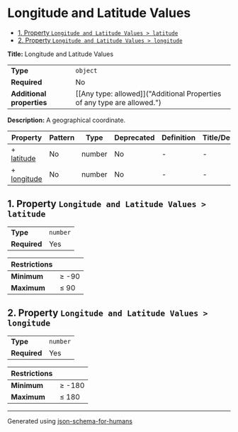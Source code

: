# Longitude and Latitude Values

- [1. Property `Longitude and Latitude Values > latitude`](#latitude)
- [2. Property `Longitude and Latitude Values > longitude`](#longitude)

**Title:** Longitude and Latitude Values

|                           |                                                                         |
| ------------------------- | ----------------------------------------------------------------------- |
| **Type**                  | `object`                                                                |
| **Required**              | No                                                                      |
| **Additional properties** | [[Any type: allowed]]("Additional Properties of any type are allowed.") |

**Description:** A geographical coordinate.

| Property                   | Pattern | Type   | Deprecated | Definition | Title/Description |
| -------------------------- | ------- | ------ | ---------- | ---------- | ----------------- |
| + [latitude](#latitude )   | No      | number | No         | -          | -                 |
| + [longitude](#longitude ) | No      | number | No         | -          | -                 |

## <a name="latitude"></a>1. Property `Longitude and Latitude Values > latitude`

|              |          |
| ------------ | -------- |
| **Type**     | `number` |
| **Required** | Yes      |

| Restrictions |          |
| ------------ | -------- |
| **Minimum**  | &ge; -90 |
| **Maximum**  | &le; 90  |

## <a name="longitude"></a>2. Property `Longitude and Latitude Values > longitude`

|              |          |
| ------------ | -------- |
| **Type**     | `number` |
| **Required** | Yes      |

| Restrictions |           |
| ------------ | --------- |
| **Minimum**  | &ge; -180 |
| **Maximum**  | &le; 180  |

----------------------------------------------------------------------------------------------------------------------------
Generated using [json-schema-for-humans](https://github.com/coveooss/json-schema-for-humans)
